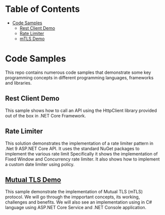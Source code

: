 
# Table of Contents
- [Code Samples](#code-samples)
  - [Rest Client Demo](#rest-client-demo)
  - [Rate Limiter](#rate-limiter)
  - [mTLS Demo](#mutual-tls-demo)

# Code Samples
This repo contains numerous code samples that demonstrate some key programming concepts in different programming languages, frameworks and libraries.

## Rest Client Demo
This sample shows how to call an API using the HttpClient library provided out of the box in .NET Core Framework.

## Rate Limiter
This solution demonstrates the implementation of a rate limiter pattern in .Net 9 ASP.NET Core API. It uses the standard NuGet packages to implement the various rate limit
Specifically it shows the implementation of Fixed Window and Concurrency rate limiter. It also shows how to implement a custom date limiter using policy.

## [Mutual TLS Demo](https://github.com/pravinchandankhede/codesamples/tree/main/src/MTLSDemo)
This sample demonstrate the implementation of Mutual TLS (mTLS) protocol. We will go through the impportant concepts, its working, challenges and benefits. We will also see an implementation using in C# language using ASP.NET Core Service and .NET Console application.
